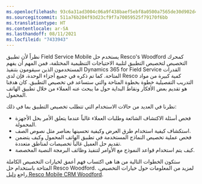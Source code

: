 ```yaml
---
ms.openlocfilehash: 93c6a31ad3004c06a9f438baef5ebf8a0500a7565de30d902d406d81b6c15e31
ms.sourcegitcommit: 511a76b204f93d23cf9f7a70059525f79170f6bb
ms.translationtype: HT
ms.contentlocale: ar-SA
ms.lasthandoff: 08/11/2021
ms.locfileid: "7433943"
---
```

نظراً لأن تطبيق Field Service Mobile يستخدم حل Resco's Woodford كمحرك التخصيص لتخصيص التطبيق لتلبية الاحتياجات التنظيمية المختلفة، فمن المهم أن يفهم المستخدمون الذين سيقومون بتنفيذ Dynamics 365 for Field Service القدرات المتاحة.  كما تم ذكره في جميع أجزاء الوحدة، فإن لدى Resco كمية كبيرة من مواد التدريب التفصيلية خطوة بخطوة المتاحة والتي ستساعد في تخصيص التطبيق.  كان هدفنا هو تقديم بعض الأفكار ونقاط البداية حول ما يبحث عنه العملاء من خلال تطبيق الهاتف المحمول.  
        
نظرنا في العديد من حالات الاستخدام التي تتطلب تخصيص التطبيق بما في ذلك:

- فحص أسئلة الاكتشاف الشائعة وطلبات العملاء غالباً عندما يتعلق الأمر بحل الأجهزة المحمولة.    
- استكشاف كيفية استخدام طرق العرض وكيفية تحسينها بعناصر مثل نصوص الصف.  
- فحص عملية تخصيص النماذج المستخدمة في تطبيق الهاتف المحمول وكيف يتضمن تقديم حل العميل غالباً تخصيصات لمناطق متعددة.
- كيف يتم استخدام قواعد النموذج مع الأوامر لتنفيذ وظائف البرمجة النصية المخصصة.  

ستكون الخطوات التالية من هنا هي اكتساب فهم أعمق لخيارات التخصيص الكاملة المتاحة باستخدام حل Resco Woodford. لمزيد من المعلومات حول خيارات التخصيص، راجع [دليل Resco Mobile CRM Woodford](https://www.resco.net/woodford-user-guide/).
